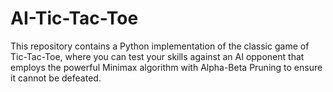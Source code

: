 # AI-Tic-Tac-Toe
This repository contains a Python implementation of the classic game of Tic-Tac-Toe, where you can test your skills against an AI opponent that employs the powerful Minimax algorithm with Alpha-Beta Pruning to ensure it cannot be defeated.
